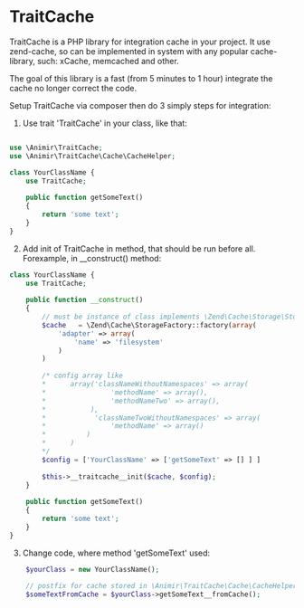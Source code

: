 TraitCache
==========

TraitCache is a PHP library for integration cache in your project. It use zend-cache, so can be implemented in system with any popular cache-library, such: xCache, memcached and other.

The goal of this library is a fast (from 5 minutes to 1 hour) integrate the cache no longer correct the code.

Setup TraitCache via composer then do 3 simply steps for integration:

1) Use trait 'TraitCache' in your class, like that:
```php

use \Animir\TraitCache;
use \Animir\TraitCache\Cache\CacheHelper;

class YourClassName {
    use TraitCache;
    
    public function getSomeText() 
    {
        return 'some text';
    }
}
```

2) Add init of TraitCache in method, that should be run before all. 
Forexample, in __construct() method:

```php
class YourClassName {
    use TraitCache;
    
    public function __construct()
    {
        // must be instance of class implements \Zend\Cache\Storage\StorageInterface interface
        $cache   = \Zend\Cache\StorageFactory::factory(array(
            'adapter' => array(
                'name' => 'filesystem'
            )
        )
        
        /* config array like 
        *      array('classNameWithoutNamespaces' => array(
        *                'methodName' => array(),
        *                'methodNameTwo' => array(),
        *           ),
        *            'classNameTwoWithoutNamespaces' => array(
        *                'methodName' => array()
        *          )
        *      )
        */
        $config = ['YourClassName' => ['getSomeText' => [] ] ]
        
        $this->__traitcache__init($cache, $config);
    }
    
    public function getSomeText() 
    {
        return 'some text';
    }
}
```

3) Change code, where method 'getSomeText' used:

```php
    $yourClass = new YourClassName();
    
    // postfix for cache stored in \Animir\TraitCache\Cache\CacheHelper::TRAITCACHE_METHOD_POSTFIX
    $someTextFromCache = $yourClass->getSomeText__fromCache();
    
```
